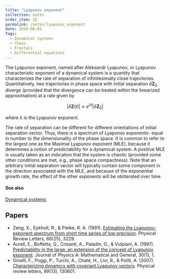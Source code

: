 ```yaml
---
title: "Lyapunov exponent"
collection: notes
order_item: 32
permalink: /notes/lyapunov_exponent
date: 2016-06-01
Tags:
  - Dynamical systems
  - Chaos
  - Fractals
  - Differential equations
---
```


The Lyapunov exponent, named after Aleksandr Lyapunov, or Lyapunov characteristic exponent of a dynamical system is a quantity that characterizes the rate of separation of infinitesimally close trajectories. Quantitatively, two trajectories in phase space with initial separation ${\displaystyle \delta \mathbf {Z} _{0}}$ diverge (provided that the divergence can be treated within the linearized approximation) at a rate given by

$${\displaystyle |\delta \mathbf {Z} (t)|\approx e^{\lambda t}|\delta \mathbf {Z} _{0}|\,}$$

where ${\displaystyle \lambda }$ is the Lyapunov exponent.

The rate of separation can be different for different orientations of initial separation vector. Thus, there is a spectrum of Lyapunov exponents- equal in number to the dimensionality of the phase space. It is common to refer to the largest one as the Maximal Lyapunov exponent (MLE), because it determines a notion of predictability for a dynamical system. A positive MLE is usually taken as an indication that the system is chaotic (provided some other conditions are met, e.g., phase space compactness). Note that an arbitrary initial separation vector will typically contain some component in the direction associated with the MLE, and because of the exponential growth rate, the effect of the other exponents will be obliterated over time.


#### See also
[Dynamical systems](/notes/dynamical_systems)




## Papers
* Zeng, X., Eykholt, R., & Pielke, R. A. (1991). [Estimating the Lyapunov-exponent spectrum from short time series of low precision](http://journals.aps.org/prl/abstract/10.1103/PhysRevLett.66.3229). Physical Review Letters, 66(25), 3229.
* Aurell, E., Boffetta, G., Crisanti, A., Paladin, G., & Vulpiani, A. (1997). [Predictability in the large: an extension of the concept of Lyapunov exponent](http://arxiv.org/pdf/chao-dyn/9606014). Journal of Physics A: Mathematical and General, 30(1), 1.
* Ginelli, F., Poggi, P., Turchi, A., Chaté, H., Livi, R., & Politi, A. (2007). [Characterizing dynamics with covariant Lyapunov vectors](http://arxiv.org/pdf/0706.0510). Physical review letters, 99(13), 130601.




